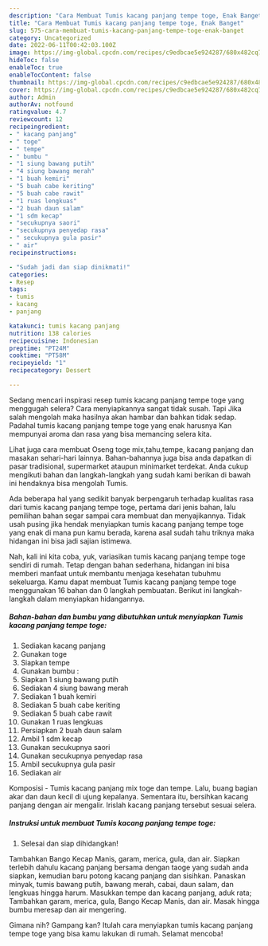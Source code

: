 ```yaml
---
description: "Cara Membuat Tumis kacang panjang tempe toge, Enak Banget"
title: "Cara Membuat Tumis kacang panjang tempe toge, Enak Banget"
slug: 575-cara-membuat-tumis-kacang-panjang-tempe-toge-enak-banget
category: Uncategorized
date: 2022-06-11T00:42:03.100Z
image: https://img-global.cpcdn.com/recipes/c9edbcae5e924287/680x482cq70/tumis-kacang-panjang-tempe-toge-foto-resep-utama.jpg
hideToc: false
enableToc: true
enableTocContent: false
thumbnail: https://img-global.cpcdn.com/recipes/c9edbcae5e924287/680x482cq70/tumis-kacang-panjang-tempe-toge-foto-resep-utama.jpg
cover: https://img-global.cpcdn.com/recipes/c9edbcae5e924287/680x482cq70/tumis-kacang-panjang-tempe-toge-foto-resep-utama.jpg
author: Admin
authorAv: notfound
ratingvalue: 4.7
reviewcount: 12
recipeingredient:
- " kacang panjang"
- " toge"
- " tempe"
- " bumbu "
- "1 siung bawang putih"
- "4 siung bawang merah"
- "1 buah kemiri"
- "5 buah cabe keriting"
- "5 buah cabe rawit"
- "1 ruas lengkuas"
- "2 buah daun salam"
- "1 sdm kecap"
- "secukupnya saori"
- "secukupnya penyedap rasa"
- " secukupnya gula pasir"
- " air"
recipeinstructions:

- "Sudah jadi dan siap dinikmati!"
categories:
- Resep
tags:
- tumis
- kacang
- panjang

katakunci: tumis kacang panjang 
nutrition: 138 calories
recipecuisine: Indonesian
preptime: "PT24M"
cooktime: "PT58M"
recipeyield: "1"
recipecategory: Dessert

---
```



Sedang mencari inspirasi resep tumis kacang panjang tempe toge yang menggugah selera? Cara menyiapkannya sangat tidak susah. Tapi Jika salah mengolah maka hasilnya akan hambar dan bahkan tidak sedap. Padahal tumis kacang panjang tempe toge yang enak harusnya Kan mempunyai aroma dan rasa yang bisa memancing selera kita.


Lihat juga cara membuat Oseng toge mix,tahu,tempe, kacang panjang dan masakan sehari-hari lainnya. Bahan-bahannya juga bisa anda dapatkan di pasar tradisional, supermarket ataupun minimarket terdekat. Anda cukup mengikuti bahan dan langkah-langkah yang sudah kami berikan di bawah ini hendaknya bisa mengolah Tumis.

Ada beberapa hal yang sedikit banyak berpengaruh terhadap kualitas rasa dari tumis kacang panjang tempe toge, pertama dari jenis bahan, lalu pemilihan bahan segar sampai cara membuat dan menyajikannya. Tidak usah pusing jika hendak menyiapkan tumis kacang panjang tempe toge yang enak di mana pun kamu berada, karena asal sudah tahu triknya maka hidangan ini bisa jadi sajian istimewa.


Nah, kali ini kita coba, yuk, variasikan tumis kacang panjang tempe toge sendiri di rumah. Tetap dengan bahan sederhana, hidangan ini bisa memberi manfaat untuk membantu menjaga kesehatan tubuhmu sekeluarga. Kamu dapat membuat Tumis kacang panjang tempe toge menggunakan 16 bahan dan 0 langkah pembuatan. Berikut ini langkah-langkah dalam menyiapkan hidangannya.

<!--inarticleads1-->

##### Bahan-bahan dan bumbu yang dibutuhkan untuk menyiapkan Tumis kacang panjang tempe toge:

1. Sediakan  kacang panjang
1. Gunakan  toge
1. Siapkan  tempe
1. Gunakan  bumbu :
1. Siapkan 1 siung bawang putih
1. Sediakan 4 siung bawang merah
1. Sediakan 1 buah kemiri
1. Sediakan 5 buah cabe keriting
1. Sediakan 5 buah cabe rawit
1. Gunakan 1 ruas lengkuas
1. Persiapkan 2 buah daun salam
1. Ambil 1 sdm kecap
1. Gunakan secukupnya saori
1. Gunakan secukupnya penyedap rasa
1. Ambil  secukupnya gula pasir
1. Sediakan  air


Komposisi - Tumis kacang panjang mix toge dan tempe. Lalu, buang bagian akar dan daun kecil di ujung kepalanya. Sementara itu, bersihkan kacang panjang dengan air mengalir. Irislah kacang panjang tersebut sesuai selera. 

<!--inarticleads2-->

##### Instruksi untuk membuat Tumis kacang panjang tempe toge:


1. Selesai dan siap dihidangkan!

Tambahkan Bango Kecap Manis, garam, merica, gula, dan air. Siapkan terlebih dahulu kacang panjang bersama dengan taoge yang sudah anda siapkan, kemudian baru potong kacang panjang dan sisihkan. Panaskan minyak, tumis bawang putih, bawang merah, cabai, daun salam, dan lengkuas hingga harum. Masukkan tempe dan kacang panjang, aduk rata; Tambahkan garam, merica, gula, Bango Kecap Manis, dan air. Masak hingga bumbu meresap dan air mengering. 

Gimana nih? Gampang kan? Itulah cara menyiapkan tumis kacang panjang tempe toge yang bisa kamu lakukan di rumah. Selamat mencoba!
